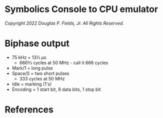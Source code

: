 # Symbolics Console to CPU emulator

*Copyright 2022 Douglas P. Fields, Jr. All Rights Reserved.*

# Biphase output

* 75 kHz = 13⅓ µs
  * 666⅔ cycles at 50 MHz - call it 666 cycles
* Mark/1 = long pulse
* Space/0 = two short pulses
  * 333 cycles at 50 MHz
* Idle = marking (1's)
* Encoding = 1 start bit, 8 data bits, 1 stop bit

# References